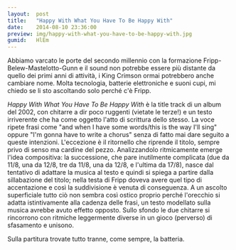 ```yaml
---
layout:  post
title:   "Happy With What You Have To Be Happy With"
date:    2014-08-10 23:36:00
preview: img/happy-with-what-you-have-to-be-happy-with.jpg
gumid:   HlEm
---
```


Abbiamo varcato le porte del secondo millennio con la formazione
Fripp-Belew-Mastelotto-Gunn e il sound non potrebbe essere più distante da
quello dei primi anni di attività, i King Crimson ormai potrebbero anche
cambiare nome.  Molta tecnologia, batterie elettroniche e suoni cupi, mi chiedo
se li sto ascoltando solo perché c'è Fripp.

*Happy With What You Have To Be Happy With* è la title track di un album del
2002, con chitarre a dir poco ruggenti (vietate le terze!) e un testo
irriverente che ha come oggetto l'atto di scrittura dello stesso. La voce
ripete frasi come "and when I have some words/this is the way I'll sing" oppure
"I'm gonna have to write a chorus" senza di fatto mai dare seguito a queste
intenzioni. L'eccezione è il ritornello che riprende il titolo, sempre privo di
senso ma cardine del pezzo. Analizzandolo ritmicamente emerge l'idea
compositiva: la successione, che pare inutilmente complicata (due da 11/8, una
da 12/8, tre da 11/8, una da 12/8, e l'ultima da 17/8), nasce dal tentativo di
adattare la musica al testo e quindi si spiega a partire dalla sillabazione del
titolo; nella testa di Fripp doveva avere quel tipo di accentazione e così la
suddivisione è venuta di conseguenza. A un ascolto superficiale tutto ciò non
sembra così ostico proprio perché l'orecchio si adatta istintivamente alla
cadenza delle frasi, un testo modellato sulla musica avrebbe avuto effetto
opposto. Sullo sfondo le due chitarre si rincorrono con ritmiche leggermente
diverse in un gioco (perverso) di sfasamento e unisono.

Sulla partitura trovate tutto tranne, come sempre, la batteria.
